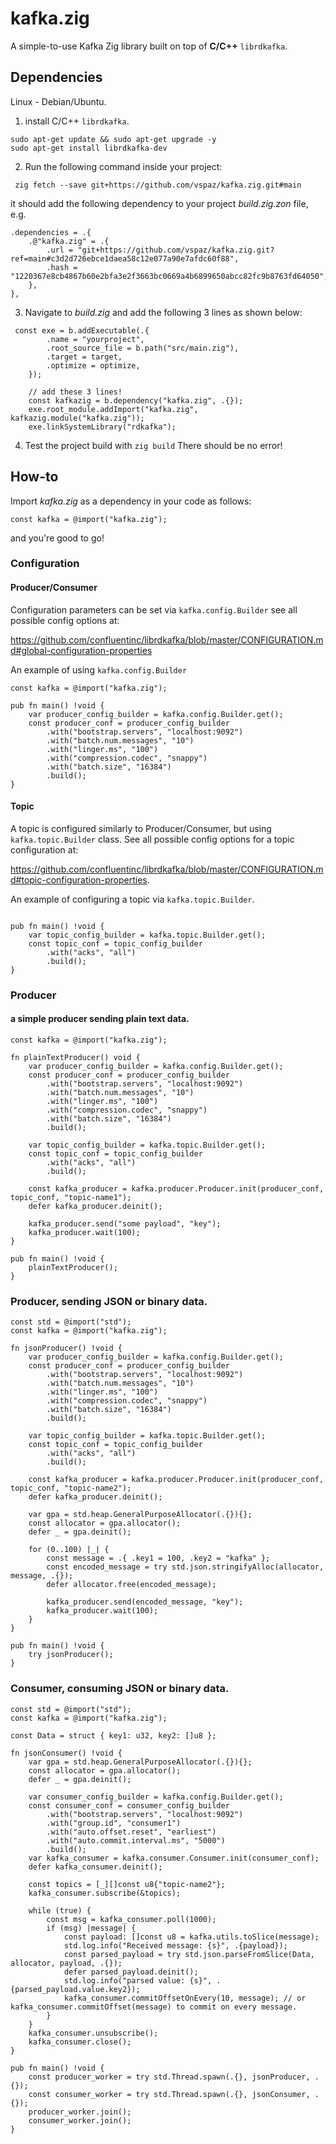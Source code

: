 # kafka.zig
A simple-to-use Kafka Zig library built on top of **C/C++** `librdkafka`.

## Dependencies
Linux - Debian/Ubuntu.
1. install C/C++ `librdkafka`.

```shell
sudo apt-get update && sudo apt-get upgrade -y
sudo apt-get install librdkafka-dev
```
2. Run the following command inside your project:
```shell
 zig fetch --save git+https://github.com/vspaz/kafka.zig.git#main
```
it should add the following dependency to your project _build.zig.zon_ file, e.g.
```zig
.dependencies = .{
    .@"kafka.zig" = .{
        .url = "git+https://github.com/vspaz/kafka.zig.git?ref=main#c3d2d726ebce1daea58c12e077a90e7afdc60f88",
        .hash = "1220367e8cb4867b60e2bfa3e2f3663bc0669a4b6899650abcc82fc9b8763fd64050",
    },
},
```
3. Navigate to _build.zig_ and add the following 3 lines as shown below:
```zig
 const exe = b.addExecutable(.{
        .name = "yourproject",
        .root_source_file = b.path("src/main.zig"),
        .target = target,
        .optimize = optimize,
    });
    
    // add these 3 lines! 
    const kafkazig = b.dependency("kafka.zig", .{});
    exe.root_module.addImport("kafka.zig", kafkazig.module("kafka.zig"));
    exe.linkSystemLibrary("rdkafka");
```
4. Test the project build with `zig build`
There should be no error!

## How-to

Import _kafka.zig_ as a dependency in your code as follows:
```zig
const kafka = @import("kafka.zig");
```
and you're good to go!

### Configuration
#### Producer/Consumer

Configuration parameters can be set via `kafka.config.Builder`
see all possible config options at:

https://github.com/confluentinc/librdkafka/blob/master/CONFIGURATION.md#global-configuration-properties

An example of using `kafka.config.Builder`
```zig
const kafka = @import("kafka.zig");

pub fn main() !void {
    var producer_config_builder = kafka.config.Builder.get();
    const producer_conf = producer_config_builder
        .with("bootstrap.servers", "localhost:9092")
        .with("batch.num.messages", "10")
        .with("linger.ms", "100")
        .with("compression.codec", "snappy")
        .with("batch.size", "16384")
        .build();
}
```

#### Topic
A topic is configured similarly to Producer/Consumer, but using `kafka.topic.Builder` class.
See all possible config options for a topic configuration at: 

https://github.com/confluentinc/librdkafka/blob/master/CONFIGURATION.md#topic-configuration-properties.

An example of configuring a topic via `kafka.topic.Builder`.
```zig

pub fn main() !void {
    var topic_config_builder = kafka.topic.Builder.get();
    const topic_conf = topic_config_builder
        .with("acks", "all")
        .build();
}
```
### Producer
#### a simple producer sending plain text data.
```zig
const kafka = @import("kafka.zig");

fn plainTextProducer() void {
    var producer_config_builder = kafka.config.Builder.get();
    const producer_conf = producer_config_builder
        .with("bootstrap.servers", "localhost:9092")
        .with("batch.num.messages", "10")
        .with("linger.ms", "100")
        .with("compression.codec", "snappy")
        .with("batch.size", "16384")
        .build();

    var topic_config_builder = kafka.topic.Builder.get();
    const topic_conf = topic_config_builder
        .with("acks", "all")
        .build();

    const kafka_producer = kafka.producer.Producer.init(producer_conf, topic_conf, "topic-name1");
    defer kafka_producer.deinit();

    kafka_producer.send("some payload", "key");
    kafka_producer.wait(100);
}

pub fn main() !void {
    plainTextProducer();
}
```

### Producer, sending JSON or binary data.
```zig
const std = @import("std");
const kafka = @import("kafka.zig");

fn jsonProducer() !void {
    var producer_config_builder = kafka.config.Builder.get();
    const producer_conf = producer_config_builder
        .with("bootstrap.servers", "localhost:9092")
        .with("batch.num.messages", "10")
        .with("linger.ms", "100")
        .with("compression.codec", "snappy")
        .with("batch.size", "16384")
        .build();

    var topic_config_builder = kafka.topic.Builder.get();
    const topic_conf = topic_config_builder
        .with("acks", "all")
        .build();

    const kafka_producer = kafka.producer.Producer.init(producer_conf, topic_conf, "topic-name2");
    defer kafka_producer.deinit();

    var gpa = std.heap.GeneralPurposeAllocator(.{}){};
    const allocator = gpa.allocator();
    defer _ = gpa.deinit();

    for (0..100) |_| {
        const message = .{ .key1 = 100, .key2 = "kafka" };
        const encoded_message = try std.json.stringifyAlloc(allocator, message, .{});
        defer allocator.free(encoded_message);

        kafka_producer.send(encoded_message, "key");
        kafka_producer.wait(100);
    }
}

pub fn main() !void {
    try jsonProducer();
}
```

### Consumer, consuming JSON or binary data.

```zig
const std = @import("std");
const kafka = @import("kafka.zig");

const Data = struct { key1: u32, key2: []u8 };

fn jsonConsumer() !void {
    var gpa = std.heap.GeneralPurposeAllocator(.{}){};
    const allocator = gpa.allocator();
    defer _ = gpa.deinit();

    var consumer_config_builder = kafka.config.Builder.get();
    const consumer_conf = consumer_config_builder
        .with("bootstrap.servers", "localhost:9092")
        .with("group.id", "consumer1")
        .with("auto.offset.reset", "earliest")
        .with("auto.commit.interval.ms", "5000")
        .build();
    var kafka_consumer = kafka.consumer.Consumer.init(consumer_conf);
    defer kafka_consumer.deinit();

    const topics = [_][]const u8{"topic-name2"};
    kafka_consumer.subscribe(&topics);

    while (true) {
        const msg = kafka_consumer.poll(1000);
        if (msg) |message| {
            const payload: []const u8 = kafka.utils.toSlice(message);
            std.log.info("Received message: {s}", .{payload});
            const parsed_payload = try std.json.parseFromSlice(Data, allocator, payload, .{});
            defer parsed_payload.deinit();
            std.log.info("parsed value: {s}", .{parsed_payload.value.key2});
            kafka_consumer.commitOffsetOnEvery(10, message); // or kafka_consumer.commitOffset(message) to commit on every message.
        }
    }
    kafka_consumer.unsubscribe();
    kafka_consumer.close();
}

pub fn main() !void {
    const producer_worker = try std.Thread.spawn(.{}, jsonProducer, .{});
    const consumer_worker = try std.Thread.spawn(.{}, jsonConsumer, .{});
    producer_worker.join();
    consumer_worker.join();
}
```
